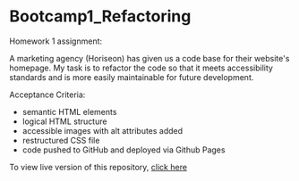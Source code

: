 # Bootcamp1_Refactoring


Homework 1 assignment:

A marketing agency (Horiseon) has given us a code base for their website's homepage. My task is to refactor the code so that it meets accessibility standards and is more easily maintainable for future development.

Acceptance Criteria:
- semantic HTML elements
- logical HTML structure
- accessible images with alt attributes added
- restructured CSS file
- code pushed to GitHub and deployed via Github Pages

To view live version of this repository, [click here](https://epurpur.github.io/Bootcamp1_Refactoring/)

